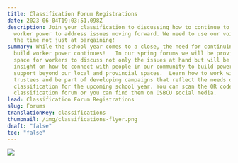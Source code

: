 ```yaml
---
title: Classification Forum Registrations
date: 2023-06-04T19:03:51.098Z
description: Join your classification to discussing how to continue to grow our
  worker power to address issues moving forward. We need to use our voice all
  the time not just at bargaining!
summary: While the school year comes to a close, the need for continuing to
  build worker power continues!   In our spring forums we will be providing
  space for workers to discuss not only the issues at hand but will be providing
  insight on how to connect with people in our community to build power and
  support beyond our local and provincial spaces.  Learn how to work with your
  trustees and be part of developing campaigns that reflect the needs of your
  classification for the upcoming school year. You can scan the QR codes for you
  classification forum or you can find them on OSBCU social media.
lead: Classification Forum Registrations
slug: Forums
translationKey: classifications
thumbnail: /img/classifications-flyer.png
draft: "false"
toc: "false"
---
```

![](/img/classifications-flyer.png)